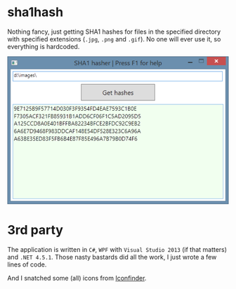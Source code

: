 sha1hash
=========
    
Nothing fancy, just getting SHA1 hashes for files in the specified directory with specified extensions (`.jpg`, `.png` and `.gif`). No one will ever use it, so everything is hardcoded.

![sha1hash main window screenshot](/img/mainwindow.png?raw=true "NWShelper main window screenshot")

3rd party
=========

The application is written in `C#`, `WPF` with `Visual Studio 2013` (if that matters) and `.NET 4.5.1`. Those nasty bastards did all the work, I just wrote a few lines of code.

And I snatched some (all) icons from [Iconfinder](https://www.iconfinder.com/).